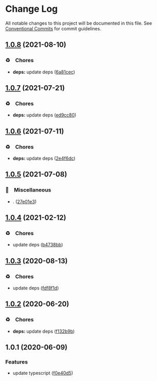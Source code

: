 # Change Log

All notable changes to this project will be documented in this file.
See [Conventional Commits](https://conventionalcommits.org) for commit guidelines.

## [1.0.8](https://github.com/bluelovers/ws-epub/compare/epub-iconv-segment@1.0.7...epub-iconv-segment@1.0.8) (2021-08-10)


### ♻️　Chores

* **deps:** update deps ([6a81cec](https://github.com/bluelovers/ws-epub/commit/6a81cecd9f038dd1148a5964aca769f469771add))





## [1.0.7](https://github.com/bluelovers/ws-epub/compare/epub-iconv-segment@1.0.6...epub-iconv-segment@1.0.7) (2021-07-21)


### ♻️　Chores

* **deps:** update deps ([ed9cc80](https://github.com/bluelovers/ws-epub/commit/ed9cc80648b09f1b85fd001b757f51da3881980e))





## [1.0.6](https://github.com/bluelovers/ws-epub/compare/epub-iconv-segment@1.0.5...epub-iconv-segment@1.0.6) (2021-07-11)


### ♻️　Chores

* **deps:** update deps ([2e4f6dc](https://github.com/bluelovers/ws-epub/commit/2e4f6dceffbe16941d36a281a943847a026bd114))





## [1.0.5](https://github.com/bluelovers/ws-epub/compare/epub-iconv-segment@1.0.4...epub-iconv-segment@1.0.5) (2021-07-08)


### 🔖　Miscellaneous

* . ([27e01e3](https://github.com/bluelovers/ws-epub/commit/27e01e3ec1e5cfe0dfdad53b7c0892ca202e55d5))





## [1.0.4](https://github.com/bluelovers/ws-epub/compare/epub-iconv-segment@1.0.3...epub-iconv-segment@1.0.4) (2021-02-12)


### ♻️　Chores

* update deps ([b4738bb](https://github.com/bluelovers/ws-epub/commit/b4738bb61982286d8770cfae267717b9cac58e4f))





## [1.0.3](https://github.com/bluelovers/ws-epub/compare/epub-iconv-segment@1.0.2...epub-iconv-segment@1.0.3) (2020-08-13)


### ♻️　Chores

* update deps ([fdf8f1d](https://github.com/bluelovers/ws-epub/commit/fdf8f1d5eefac9e040f8d4fc34fa545e8e7b52e4))





## [1.0.2](https://github.com/bluelovers/ws-epub/compare/epub-iconv-segment@1.0.1...epub-iconv-segment@1.0.2) (2020-06-20)


### ♻️　Chores

* **deps:** update deps ([f132b9b](https://github.com/bluelovers/ws-epub/commit/f132b9b049da8ff86f5f3ef1eee7a7e143c0f77a))





## 1.0.1 (2020-06-09)


### Features

* update typescript ([f0e40d5](https://github.com/bluelovers/ws-epub/commit/f0e40d5bc786e99112c8d65c09754a184e5e70c9))
